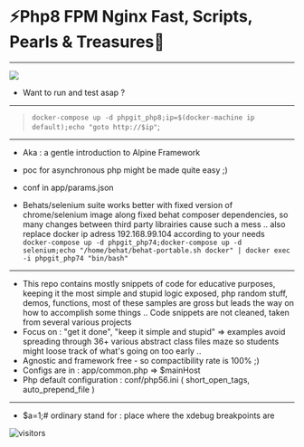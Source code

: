 # ⚡Php8 FPM Nginx Fast, Scripts, Pearls & Treasures🚀
---
<a href='//alpow.fr/#o:gh:phpgit' target=1><img src='https://i.snipboard.io/zWQLKt.jpg#https://i.snipboard.io/wkLYV1.jpg'/></a>
- Want to run and test asap ?
---
> `docker-compose up -d phpgit_php8;ip=$(docker-machine ip default);echo "goto http://$ip"`;
---
- Aka : a gentle introduction to Alpine Framework 
- poc for asynchronous php might be made quite easy ;)
- conf in app/params.json

- Behats/selenium suite works better with fixed version of chrome/selenium image along fixed behat composer dependencies, so many changes between third party librairies cause such
 a mess .. also replace docker ip adress 192.168.99.104 according to your needs 
 `docker-compose up -d phpgit_php74;docker-compose up -d selenium;echo "/home/behat/behat-portable.sh docker" | docker exec -i phpgit_php74 "bin/bash"`
---

- This repo contains mostly snippets of code for educative purposes, keeping it the most simple and stupid logic exposed, php random stuff, demos, functions, most of these samples are gross but leads the way on how to accomplish some things .. Code snippets are not cleaned, taken from several various projects
- Focus on : "get it done", "keep it simple and stupid" => examples avoid spreading through 36+ various abstract class files maze so students might loose track of what's going on too early ..
- Agnostic and framework free - so compactibility rate is 100% ;)
- Configs are in : app/common.php => $mainHost
- Php default configuration : conf/php56.ini ( short_open_tags, auto_prepend_file )
---
- $a=1;# ordinary stand for : place where the xdebug breakpoints are


![visitors](https://visitor-badge.glitch.me/badge?page_id=gh:ben74:phpgit)